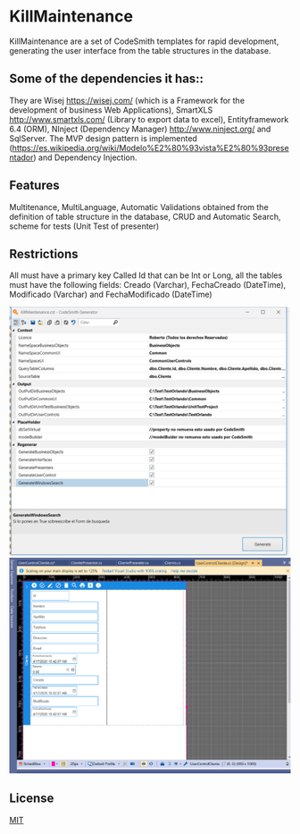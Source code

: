# KillMaintenance
KillMaintenance are a set of CodeSmith templates for rapid development, 
generating the user interface from the table structures in the database.

## Some of the dependencies it has::
They are Wisej https://wisej.com/ (which is a Framework for the development of business Web Applications), SmartXLS http://www.smartxls.com/ (Library to export data to excel), Entityframework 6.4 (ORM), NInject (Dependency Manager) http://www.ninject.org/ and SqlServer. The MVP design pattern is implemented (https://es.wikipedia.org/wiki/Modelo%E2%80%93vista%E2%80%93presentador) and Dependency Injection.

## Features
Multitenance, MultiLanguage, Automatic Validations obtained from the definition of table structure in the database, CRUD and Automatic Search, scheme for tests (Unit Test of presenter)

## Restrictions
All must have a primary key Called Id that can be Int or Long, all the tables must have the following fields: Creado (Varchar), FechaCreado (DateTime), Modificado (Varchar) and FechaModificado (DateTime)

![Screen of CodeSmith running KillMaintenance](/assets/CodeSmith.PNG)
![Screen en Visual Studio showing an example of  Maintenance generated](/assets/Pantallagenerada.PNG)

## License
[MIT](https://choosealicense.com/licenses/mit/)

